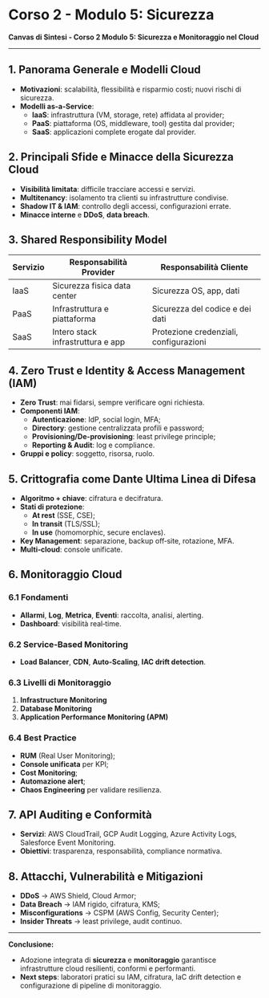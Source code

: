 # Corso 2 - Modulo 5: Sicurezza

**Canvas di Sintesi - Corso 2 Modulo 5: Sicurezza e Monitoraggio nel Cloud**

---

## 1. Panorama Generale e Modelli Cloud

- **Motivazioni**: scalabilità, flessibilità e risparmio costi; nuovi rischi di sicurezza.
- **Modelli as-a-Service**:
    - **IaaS**: infrastruttura (VM, storage, rete) affidata al provider;
    - **PaaS**: piattaforma (OS, middleware, tool) gestita dal provider;
    - **SaaS**: applicazioni complete erogate dal provider.

## 2. Principali Sfide e Minacce della Sicurezza Cloud

- **Visibilità limitata**: difficile tracciare accessi e servizi.
- **Multitenancy**: isolamento tra clienti su infrastrutture condivise.
- **Shadow IT & IAM**: controllo degli accessi, configurazioni errate.
- **Minacce interne** e **DDoS**, **data breach**.

## 3. Shared Responsibility Model

| Servizio | Responsabilità Provider | Responsabilità Cliente |
| --- | --- | --- |
| IaaS | Sicurezza fisica data center | Sicurezza OS, app, dati |
| PaaS | Infrastruttura e piattaforma | Sicurezza del codice e dei dati |
| SaaS | Intero stack infrastruttura e app | Protezione credenziali, configurazioni |

## 4. Zero Trust e Identity & Access Management (IAM)

- **Zero Trust**: mai fidarsi, sempre verificare ogni richiesta.
- **Componenti IAM**:
    - **Autenticazione**: IdP, social login, MFA;
    - **Directory**: gestione centralizzata profili e password;
    - **Provisioning/De-provisioning**: least privilege principle;
    - **Reporting & Audit**: log e compliance.
- **Gruppi e policy**: soggetto, risorsa, ruolo.

## 5. Crittografia come Dante Ultima Linea di Difesa

- **Algoritmo + chiave**: cifratura e decifratura.
- **Stati di protezione**:
    - **At rest** (SSE, CSE);
    - **In transit** (TLS/SSL);
    - **In use** (homomorphic, secure enclaves).
- **Key Management**: separazione, backup off‑site, rotazione, MFA.
- **Multi‑cloud**: console unificate.

## 6. Monitoraggio Cloud

### 6.1 Fondamenti

- **Allarmi**, **Log**, **Metrica**, **Eventi**: raccolta, analisi, alerting.
- **Dashboard**: visibilità real‑time.

### 6.2 Service‑Based Monitoring

- **Load Balancer**, **CDN**, **Auto‑Scaling**, **IAC drift detection**.

### 6.3 Livelli di Monitoraggio

1. **Infrastructure Monitoring**
2. **Database Monitoring**
3. **Application Performance Monitoring (APM)**

### 6.4 Best Practice

- **RUM** (Real User Monitoring);
- **Console unificata** per KPI;
- **Cost Monitoring**;
- **Automazione alert**;
- **Chaos Engineering** per validare resilienza.

## 7. API Auditing e Conformità

- **Servizi**: AWS CloudTrail, GCP Audit Logging, Azure Activity Logs, Salesforce Event Monitoring.
- **Obiettivi**: trasparenza, responsabilità, compliance normativa.

## 8. Attacchi, Vulnerabilità e Mitigazioni

- **DDoS** → AWS Shield, Cloud Armor;
- **Data Breach** → IAM rigido, cifratura, KMS;
- **Misconfigurations** → CSPM (AWS Config, Security Center);
- **Insider Threats** → least privilege, audit continuo.

---

**Conclusione:**

- Adozione integrata di **sicurezza** e **monitoraggio** garantisce infrastrutture cloud resilienti, conformi e performanti.
- **Next steps**: laboratori pratici su IAM, cifratura, IaC drift detection e configurazione di pipeline di monitoraggio.